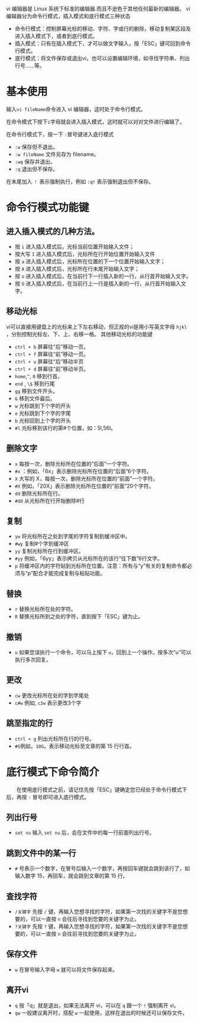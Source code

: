 vi 编辑器是 Linux 系统下标准的编辑器.而且不逊色于其他任何最新的编辑器。
vi 编辑器分为命令行模式，插入模式和底行模式三种状态



- 命令行模式：控制屏幕光标的移动、字符、字或行的删除，移动复制某区段及进入插入模式下，或者到底行模式。
- 插入模式：只有在插入模式下，才可以做文字输入，按「ESC」键可回到命令行模式。
- 底行模式：将文件保存或退出vi，也可以设置编辑环境，如寻找字符串、列出行号……等。

# 基本使用

输入`vi fileName`命令进入 vi 编辑器，这时处于命令行模式。

在命令模式下按下`i`字母就会进入插入模式，这时就可以对对文件进行编辑了。

在命令行模式下，按一下 `:`冒号键进入底行模式

- `:w` 保存但不退出。
- `:w fileName` 文件另存为 filename。
- `:wq` 保存并退出。
- `:q` 退出但不保存。

在末尾加入 `！` 表示强制执行，例如 `:q!` 表示强制退出但不保存。

# 命令行模式功能键

## 进入插入模式的几种方法。

- 按 `i` 进入插入模式后，光标当前位置开始输入文件；
- 按大写 `I` 进入插入模式后，光标所在行开始位置开始输入文件
- 按 `a` 进入插入模式后，光标所在位置的下一个位置开始输入文字；
- 按 `A` 进入插入模式后，光标所在行末尾开始输入文字；
- 按 `o` 进入插入模式后，在当前行下一行插入新的一行，从行首开始输入文字。
- 按 `O` 进入插入模式后，在当前行上一行是插入新的一行，从行首开始输入文字。

## 移动光标

vi可以直接用键盘上的光标来上下左右移动，但正规的vi是用小写英文字母 `hjkl` ，分别控制光标左、下、上、右移一格。
其他移动光标的功能键

- `ctrl + b` 屏幕往“后”移动一页。
- `ctrl + f` 屏幕往“前”移动一页。
- `ctrl + u` 屏幕往“后”移动半页
- `ctrl + d` 屏幕往“前”移动半页。
- `home`,`^`, `0` 移到行首。
- `end` , `\$` 移到行尾
- `gg` 移到文件开头。
- `G` 移到文件最后。
- `w` 光标跳到下个字的开头
- `e` 光标跳到下个字的字尾
- `b` 光标回到上个字的开头
- `#l` 光标移到该行的第#个位置，如：5l,56l。

## 删除文字

- `x` 每按一次，删除光标所在位置的“后面”一个字符。
- `#x` ：例如，「6x」表示删除光标所在位置的“后面”6个字符。
- `X` 大写的 X，每按一次，删除光标所在位置的“前面”一个字符。
- `#X` 例如，「20X」表示删除光标所在位置的“前面”20个字符。
- `dd` 删除光标所在行。
- `#dd` 从光标所在行开始删除#行

## 复制

- `yw` 将光标所在之处到字尾的字符复制到缓冲区中。
- `#wy` 复制#个字到缓冲区
- `yy` 复制光标所在行到缓冲区。
- `#yy` 例如，「6yy」表示拷贝从光标所在的该行“往下数”6行文字。
- `p` 将缓冲区内的字符贴到光标所在位置。注意：所有与“y”有关的复制命令都必须与“p”配合才能完成复制与粘贴功能。

## 替换

- `r` 替换光标所在处的字符。
- `R` 替换光标所到之处的字符，直到按下「ESC」键为止。

## 撤销

- `u` 如果您误执行一个命令，可以马上按下 `u`，回到上一个操作。按多次“u”可以执行多次回复。

## 更改

- `cw` 更改光标所在处的字到字尾处
- `c#w` 例如, `c3w` 表示更改3个字

## 跳至指定的行

- `ctrl + g` 列出光标所在行的行号。
- `#G`例如，`10G`，表示移动光标至文章的第 15 行行首。

# 底行模式下命令简介

　　在使用底行模式之前，请记住先按「ESC」键确定您已经处于命令行模式下后，再按 `:` 冒号即可进入底行模式。

## 列出行号

- `set nu` 输入 `set nu` 后，会在文件中的每一行前面列出行号。

## 跳到文件中的某一行

- `#` 号表示一个数字，在冒号后输入一个数字，再按回车键就会跳到该行了，如输入数字 15，再回车，就会跳到文章的第 15 行。

## 查找字符

- `/关键字` 先按 `/` 键，再输入您想寻找的字符，如果第一次找的关键字不是您想要的，可以一直按 `n` 会往后寻找到您要的关键字为止。
- `?关键字` 先按 `?` 键，再输入您想寻找的字符，如果第一次找的关键字不是您想要的，可以一直按 `n` 会往前寻找到您要的关键字为止。

## 保存文件

- `w` 在冒号输入字母 `w` 就可以将文件保存起来。

## 离开vi

- `q` 按「q」就是退出，如果无法离开 vi，可以在 `q` 跟一个 `!` 强制离开 vi。
- `qw` 一般建议离开时，搭配 `w` 一起使用，这样在退出的时候还可以保存文件。